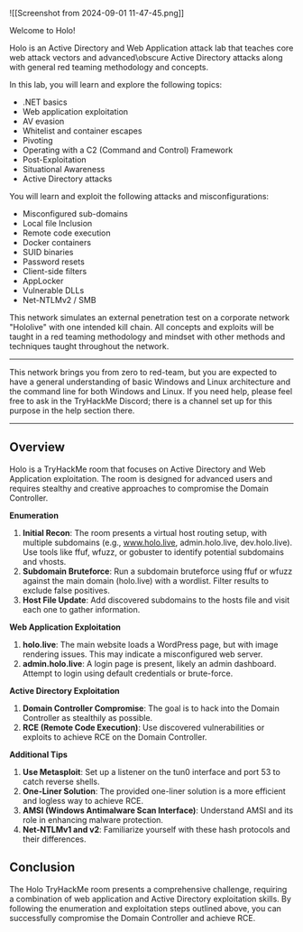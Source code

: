 ![[Screenshot from 2024-09-01 11-47-45.png]]

Welcome to Holo!

Holo is an Active Directory and Web Application attack lab that teaches core web attack vectors and advanced\obscure Active Directory attacks along with general red teaming methodology and concepts.

In this lab, you will learn and explore the following topics:

- .NET basics
- Web application exploitation
- AV evasion
- Whitelist and container escapes
- Pivoting
- Operating with a C2 (Command and Control) Framework
- Post-Exploitation
- Situational Awareness
- Active Directory attacks

You will learn and exploit the following attacks and misconfigurations:

- Misconfigured sub-domains
- Local file Inclusion
- Remote code execution
- Docker containers
- SUID binaries
- Password resets
- Client-side filters
- AppLocker
- Vulnerable DLLs
- Net-NTLMv2 / SMB

This network simulates an external penetration test on a corporate network "Hololive" with one intended kill chain. All concepts and exploits will be taught in a red teaming methodology and mindset with other methods and techniques taught throughout the network.

---

This network brings you from zero to red-team, but you are expected to have a general understanding of basic Windows and Linux architecture and the command line for both Windows and Linux. If you need help, please feel free to ask in the TryHackMe Discord; there is a channel set up for this purpose in the help section there.

---
## **Overview**

Holo is a TryHackMe room that focuses on Active Directory and Web Application exploitation. The room is designed for advanced users and requires stealthy and creative approaches to compromise the Domain Controller.

**Enumeration**

1. **Initial Recon**: The room presents a virtual host routing setup, with multiple subdomains (e.g., www.holo.live, admin.holo.live, dev.holo.live). Use tools like ffuf, wfuzz, or gobuster to identify potential subdomains and vhosts.
2. **Subdomain Bruteforce**: Run a subdomain bruteforce using ffuf or wfuzz against the main domain (holo.live) with a wordlist. Filter results to exclude false positives.
3. **Host File Update**: Add discovered subdomains to the hosts file and visit each one to gather information.

**Web Application Exploitation**

1. **holo.live**: The main website loads a WordPress page, but with image rendering issues. This may indicate a misconfigured web server.
2. **admin.holo.live**: A login page is present, likely an admin dashboard. Attempt to login using default credentials or brute-force.

**Active Directory Exploitation**

1. **Domain Controller Compromise**: The goal is to hack into the Domain Controller as stealthily as possible.
2. **RCE (Remote Code Execution)**: Use discovered vulnerabilities or exploits to achieve RCE on the Domain Controller.

**Additional Tips**

1. **Use Metasploit**: Set up a listener on the tun0 interface and port 53 to catch reverse shells.
2. **One-Liner Solution**: The provided one-liner solution is a more efficient and logless way to achieve RCE.
3. **AMSI (Windows Antimalware Scan Interface)**: Understand AMSI and its role in enhancing malware protection.
4. **Net-NTLMv1 and v2**: Familiarize yourself with these hash protocols and their differences.

## **Conclusion**

The Holo TryHackMe room presents a comprehensive challenge, requiring a combination of web application and Active Directory exploitation skills. By following the enumeration and exploitation steps outlined above, you can successfully compromise the Domain Controller and achieve RCE.


